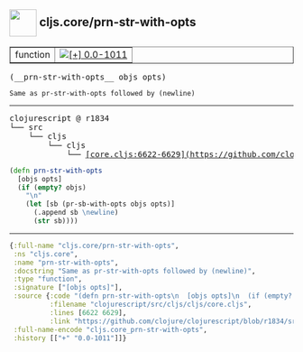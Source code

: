 ## <img width="48px" valign="middle" src="http://i.imgur.com/Hi20huC.png"> cljs.core/prn-str-with-opts

 <table border="1">
<tr>
<td>function</td>
<td><a href="https://github.com/cljsinfo/api-refs/tree/0.0-1011"><img valign="middle" alt="[+] 0.0-1011" src="https://img.shields.io/badge/+-0.0--1011-lightgrey.svg"></a> </td>
</tr>
</table>

 <samp>
(__prn-str-with-opts__ objs opts)<br>
</samp>

```
Same as pr-str-with-opts followed by (newline)
```

---

 <pre>
clojurescript @ r1834
└── src
    └── cljs
        └── cljs
            └── <ins>[core.cljs:6622-6629](https://github.com/clojure/clojurescript/blob/r1834/src/cljs/cljs/core.cljs#L6622-L6629)</ins>
</pre>

```clj
(defn prn-str-with-opts
  [objs opts]
  (if (empty? objs)
    "\n"
    (let [sb (pr-sb-with-opts objs opts)]
      (.append sb \newline)
      (str sb))))
```


---

```clj
{:full-name "cljs.core/prn-str-with-opts",
 :ns "cljs.core",
 :name "prn-str-with-opts",
 :docstring "Same as pr-str-with-opts followed by (newline)",
 :type "function",
 :signature ["[objs opts]"],
 :source {:code "(defn prn-str-with-opts\n  [objs opts]\n  (if (empty? objs)\n    \"\\n\"\n    (let [sb (pr-sb-with-opts objs opts)]\n      (.append sb \\newline)\n      (str sb))))",
          :filename "clojurescript/src/cljs/cljs/core.cljs",
          :lines [6622 6629],
          :link "https://github.com/clojure/clojurescript/blob/r1834/src/cljs/cljs/core.cljs#L6622-L6629"},
 :full-name-encode "cljs.core_prn-str-with-opts",
 :history [["+" "0.0-1011"]]}

```
